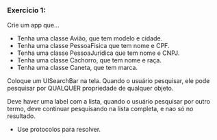 ### Exercício 1:
Crie um app que...
 - Tenha uma classe Avião, que tem modelo e cidade.
 - Tenha uma classe PessoaFisica que tem nome e CPF.
 - Tenha uma classe PessoaJuridica que tem nome e CNPJ.
 - Tenha uma classe Cachorro, que tem nome e raça.
 - Tenha uma classe Caneta, que tem marca.

Coloque um UISearchBar na tela. Quando o usuário pesquisar, ele pode pesquisar por QUALQUER propriedade de qualquer objeto.

Deve haver uma label com a lista, quando o usuário pesquisar por outro termo, deve continuar pesquisando na lista completa, e nao só no resultado.
* Use protocolos para resolver.
